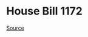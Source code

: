 # House Bill 1172

[Source](http://lawfilesext.leg.wa.gov/biennium/2023-24/Pdf/Bills/House%20Bills/1172.pdf)